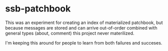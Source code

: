 # ssb-patchbook

This was an experiment for creating an index of materialized patchbook, but because messages are stored and can arrive out-of-order combined with general types (about, comment) this project never materilized.

I'm keeping this around for people to learn from both failures and succeses.
